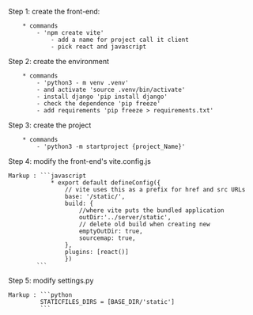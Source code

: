 Step 1: create the front-end:
        
        * commands
            - 'npm create vite'
                - add a name for project call it client
                - pick react and javascript
                
Step 2: create the environment
        
        * commands
            - 'python3 - m venv .venv'
            - and activate 'source .venv/bin/activate'
            - install django 'pip install django'
            - check the dependence 'pip freeze'
            - add requirements 'pip freeze > requirements.txt'

Step 3: create the project
        
        * commands
            - 'python3 -m startproject {project_Name}'

Step 4: modify the front-end's vite.config.js
    
    Markup : ```javascript
                * export default defineConfig({
                    // vite uses this as a prefix for href and src URLs
                    base: '/static/',
                    build: {
                        //where vite puts the bundled application
                        outDir:'../server/static',
                        // delete old build when creating new
                        emptyOutDir: true,
                        sourcemap: true,
                    },
                    plugins: [react()]
                    })
            ```

Step 5: modify settings.py
    
    Markup : ```python
             STATICFILES_DIRS = [BASE_DIR/'static']
             ```